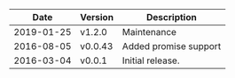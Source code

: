 | Date        | Version | Description |
| ----------- | ------- | ----------- |
| 2019-01-25  | v1.2.0  | Maintenance |
| 2016-08-05  | v0.0.43 | Added promise support |
| 2016-03-04  | v0.0.1  | Initial release. |
